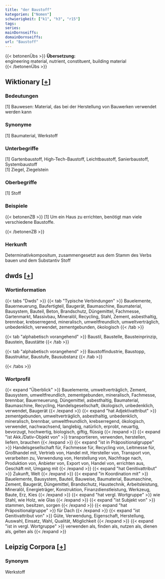 ```yaml
---
title: "der Baustoff"
kategorien: ["Nomen"]
schwierigkeit: ["k1", "h3", "r15"]
tags:
series:
mainDornseiffs:
domainDornseiffs:
url: "Baustoff"
---
```


{{< betonenÜbs >}}
**Übersetzung:**  
engineering material, nutrient, constituent, building  material  
{{< /betonenÜbs >}}

## Wiktionary [[+](https://de.wiktionary.org/wiki/Baustoff)]

### Bedeutungen
[1] Bauwesen: Material, das bei der Herstellung von Bauwerken verwendet werden kann  

### Synonyme
[1] Baumaterial, Werkstoff  

### Unterbegriffe
[1] Gartenbaustoff, High-Tech-Baustoff, Leichtbaustoff, Sanierbaustoff, Systembaustoff  
[1] Ziegel, Ziegelstein  

### Oberbegriffe
[1] Stoff  

### Beispiele
{{< betonenZB >}}
[1] Um ein Haus zu errichten, benötigt man viele verschiedene Baustoffe.  

{{< /betonenZB >}}
### Herkunft
Determinativkompositum, zusammengesetzt aus dem Stamm des Verbs bauen und dem Substantiv Stoff  



## dwds [[+](https://www.dwds.de/wb/Baustoff)]

### Wortinformation
{{< tabs "Dwds" >}}
{{< tab "Typische Verbindungen" >}}
Bauelemente, Bauerneuerung, Baufertigteil, Baugerät, Baumaschine, Baumaterial, Bausystem, Bauteil, Beton, Brandschutz, Düngemittel, Fachmesse, Gartenmarkt, Massivbau, Mineralöl, Recycling, Stahl, Zement, asbesthaltig, brennbar, krebserregend, mineralisch, umweltfreundlich, umweltverträglich, unbedenklich, verwendet, zementgebunden, ökologisch
{{< /tab >}}

{{< tab "alphabetisch vorangehend" >}}
Baustil, Baustelle, Bausteinprinzip, Baustein, Baustätte
{{< /tab >}}

{{< tab "alphabetisch vorangehend" >}}
Baustoffindustrie, Baustopp, Baustruktur, Baustufe, Bausubstanz
{{< /tab >}}

{{< /tabs >}}

### Wortprofil
{{< expand "Überblick" >}} Bauelemente, umweltverträglich, Zement, Bausystem, umweltfreundlich, zementgebunden, mineralisch, Fachmesse, brennbar, Bauerneuerung, Düngemittel, asbesthaltig, Baumaterial, Baumaschine, Recycling, Handelsgesellschaft, ökologisch, unbedenklich, verwendet, Baugerät {{< /expand >}}
{{< expand "hat Adjektivattribut" >}} zementgebunden, umweltverträglich, asbesthaltig, unbedenklich, mineralisch, brennbar, umweltfreundlich, krebserregend, ökologisch, verwendet, nachwachsend, langlebig, natürlich, erprobt, neuartig, bevorzugt, hochwertig, biologisch, giftig, flüssig {{< /expand >}}
{{< expand "ist Akk./Dativ-Objekt von" >}} transportieren, verwenden, herstellen, liefern, brauchen {{< /expand >}}
{{< expand "ist in Präpositionalgruppe" >}} Handelsgesellschaft für, Fachmesse für, Recycling von, Leitmesse für, Großhandel mit, Vertrieb von, Handel mit, Hersteller von, Transport von, verarbeiten zu, Verwendung von, Herstellung von, Nachfrage nach, Produktion von, Anbieter von, Export von, Handel von, errichten aus, Geschäft mit, Umgang mit {{< /expand >}}
{{< expand "hat Genitivattribut" >}} Zukunft, Welt {{< /expand >}}
{{< expand "in Koordination mit" >}} Bauelemente, Bausystem, Bauteil, Bauweise, Baumaterial, Baumaschine, Zement, Baugerät, Düngemittel, Brandschutz, Haustechnik, Arbeitsleistung, Mineralöl, Energieträger, Konstruktion, Finanzdienstleistung, Werkzeug, Baute, Erz, Kies {{< /expand >}}
{{< expand "hat vergl. Wortgruppe" >}} wie Stahl, wie Holz, wie Glas {{< /expand >}}
{{< expand "ist Subjekt von" >}} stammen, besitzen, sorgen {{< /expand >}}
{{< expand "hat Präpositionalgruppe" >}} für Dach {{< /expand >}}
{{< expand "ist Genitivattribut von" >}} Güte, Verwendung, Eigenschaft, Herstellung, Auswahl, Einsatz, Wahl, Qualität, Möglichkeit {{< /expand >}}
{{< expand "ist in vergl. Wortgruppe" >}} verwenden als, finden als, nutzen als, dienen als, gelten als {{< /expand >}}

## Leipzig Corpora [[+](https://corpora.uni-leipzig.de/en/res?word=Baustoff&corpusId=deu_newscrawl-public_2018)]


### Synonym
Werkstoff

